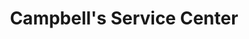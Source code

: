 ---
title: "Campbell's Service Center"
url: /millinocket/campbells-service-center/
shop: car repair
---